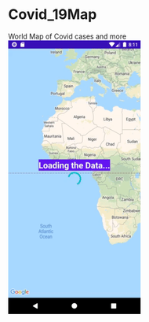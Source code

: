# Covid_19Map
World Map of Covid cases and more
![alt-text](https://github.com/ptuzinek/Covid_19Map/blob/master/Covid_map_gitHub.gif)
